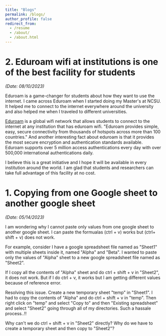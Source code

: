 ```yaml
---
title: "Blogs"
permalink: /blogs/
author_profile: false
redirect_from:
  - /resume
  - /about/
  - /about.html
---
```

# 2. Eduroam wifi at institutions is one of the best facility for students

*(Date: 08/10/2023)*

Eduroam is a game-changer for students about how they want to use the internet. I came across Eduroam when I started doing my Master's at NCSU. It helped me to connect to the internet everywhere around the university and also helped me when I traveled to different universities.

[Eduroam](https://eduroam.org) is a global wifi network that allows students to connect to the internet at any institution that has eduroam wifi. "Eduroam provides simple, easy, secure connectivity from thousands of hotspots across more than 100 countries." And another interesting fact about eduroam is that it provides the most secure encryption and authentication standards available. Eduroam supports over 5 million access authentications every day with over 500,000 international authentications daily.

I believe this is a great initiative and I hope it will be available in every institution around the world. I am glad that students and researchers can take full advantage of this facility at no cost.

# 1.  Copying from one Google sheet to another google sheet

*(Date: 05/14/2023)*

I am wondering why I cannot paste only values from one google sheet to another google sheet. I can paste the formualas (ctrl + v) works but (ctrl+ shift + v) does not work.

For example, consider I have a google spreadsheet file named as "Sheet1" with multiple sheets inside it, named "Alpha" and "Beta". I wanted to paste only the values of "Alpha" sheet to a new google spreadsheet file named as "Sheet2".

If I copy all the contents of "Alpha" sheet and do ctrl + shift + v in "Sheet2", it does not work. But if I do ctrl + v, it works but I am getting different values because of reference error.

Resolving this issue. Create a new temporary sheet "temp" in "Sheet1". I had to copy the contents of "Alpha" and do ctrl + shift + v in "temp". Then right click on "temp" and select "Copy to" and then "Existing spreadsheet" and select "Sheet2" going through all of my directories. Such a hassale process..!!

Why can't we do ctrl + shift + v in "Sheet2" directly? Why do we have to create a temporary sheet and then copy to "Sheet2"?
